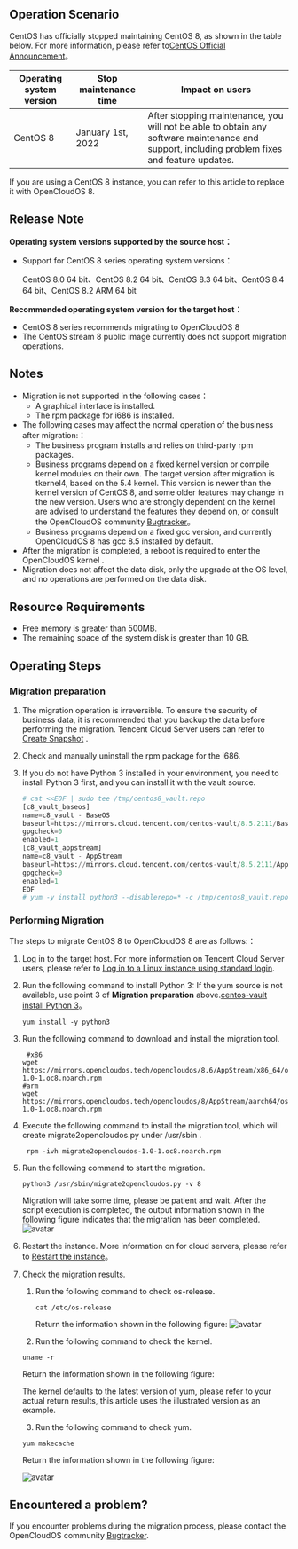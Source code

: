 ## Operation Scenario

CentOS has officially stopped maintaining CentOS 8, as shown in the table below. For more information, please refer to[CentOS Official Announcement](https://blog.centos.org/2020/12/future-is-centos-stream/?spm=a2c4g.11174386.n2.3.348f4c07hk46v4)。

| Operating system version | Stop maintenance time | Impact on users                                                                                                                               |
| ------------------------ | --------------------- | --------------------------------------------------------------------------------------------------------------------------------------------- |
| CentOS 8                 | January 1st, 2022     | After stopping maintenance, you will not be able to obtain any software maintenance and support, including problem fixes and feature updates. |

If you are using a CentOS 8 instance, you can refer to this article to replace it with OpenCloudOS 8.

## Release Note

**Operating system versions supported by the source host：**

- Support for CentOS 8 series operating system versions：
  
    CentOS 8.0 64 bit、CentOS 8.2 64 bit、CentOS 8.3 64 bit、CentOS 8.4 64 bit、CentOS 8.2 ARM 64 bit

**Recommended operating system version for the target host：**

- CentOS 8 series recommends migrating to OpenCloudOS 8
- The CentOS stream 8 public image currently does not support migration operations.

## Notes

- Migration is not supported in the following cases：
  - A graphical interface is installed.
  - The rpm package for i686 is installed.
- The following cases may affect the normal operation of the business after migration:：
  - The business program installs and relies on third-party rpm  packages.
  - Business programs depend on a fixed kernel version or compile kernel modules on their own. The target version after migration is tkernel4, based on the 5.4 kernel. This version is newer than the kernel version of CentOS 8, and some older features may change in the new version. Users who are strongly dependent on the kernel are advised to understand the features they depend on, or consult the OpenCloudOS community [Bugtracker](https://bugs.opencloudos.tech)。
  - Business programs depend on a fixed gcc version, and currently OpenCloudOS 8 has gcc 8.5 installed by default.
- After the migration is completed, a reboot is required to enter the OpenCloudOS kernel .
- Migration does not affect the data disk, only the upgrade at the OS level, and no operations are performed on the data disk.

## Resource Requirements

- Free memory is greater than 500MB.
- The remaining space of the system disk is greater than 10 GB.

## Operating Steps

### Migration preparation

1. The migration operation is irreversible. To ensure the security of business data, it is recommended that you backup the data before performing the migration. Tencent Cloud Server users can refer to [Create Snapshot](https://cloud.tencent.com/document/product/362/5755) .

2. Check and manually uninstall the rpm package for the i686.

3. If you do not have Python 3 installed in your environment, you need to install Python 3 first, and you can install it with the vault source.
   
   ```python
   # cat <<EOF | sudo tee /tmp/centos8_vault.repo
   [c8_vault_baseos]
   name=c8_vault - BaseOS
   baseurl=https://mirrors.cloud.tencent.com/centos-vault/8.5.2111/BaseOS/\$basearch/os/
   gpgcheck=0
   enabled=1
   [c8_vault_appstream]
   name=c8_vault - AppStream
   baseurl=https://mirrors.cloud.tencent.com/centos-vault/8.5.2111/AppStream/\$basearch/os/
   gpgcheck=0
   enabled=1
   EOF
   # yum -y install python3 --disablerepo=* -c /tmp/centos8_vault.repo --enablerepo=c8_vault*
   ```

### Performing Migration

The steps to migrate CentOS 8 to OpenCloudOS 8 are as follows:：

1. Log in to the target host. For more information on Tencent Cloud Server users, please refer to [Log in to a Linux instance using standard login](https://cloud.tencent.com/document/product/213/5436).

2. Run the following command to install Python 3: If the yum source is not available, use point 3 of **Migration preparation** above.[centos-vault install Python 3](#_6)。
   
   ```shell
   yum install -y python3
   ```

3. Run the following command to download and install the migration tool.
   
   ```shell
    #x86
   wget https://mirrors.opencloudos.tech/opencloudos/8.6/AppStream/x86_64/os/Packages/migrate2opencloudos-1.0-1.oc8.noarch.rpm
   #arm
   wget https://mirrors.opencloudos.tech/opencloudos/8/AppStream/aarch64/os/Packages/migrate2opencloudos-1.0-1.oc8.noarch.rpm 
   ```

4. Execute the following command to install the migration tool, which will create migrate2opencloudos.py under /usr/sbin .
   
   ```shell
    rpm -ivh migrate2opencloudos-1.0-1.oc8.noarch.rpm
   ```

5. Run the following command to start the migration.
   
   ```shell
   python3 /usr/sbin/migrate2opencloudos.py -v 8
   ```
   
   Migration will take some time, please be patient and wait. After the script execution is completed, the output information shown in the following figure indicates that the migration has been completed.
    ![avatar](./images/migrate_complate.png)

6. Restart the instance. More information on for cloud servers, please refer to [Restart the instance](https://cloud.tencent.com/document/product/213/4928)。

7. Check the migration results.
   
   1. Run the following command to check os-release.
      
      ```shell
      cat /etc/os-release
      ```
      
       Return the information shown in the following figure:
      ![avatar](./images/os_release.png)  
   
   2.  Run the following command to check the kernel.
      
      ```shell
      uname -r
      ```
      
      Return the information shown in the following figure: 
      
      The kernel defaults to the latest version of yum, please refer to your actual return results, this article uses the illustrated version as an example.
   
   3.  Run the following command to check yum.
      
      ```shell
      yum makecache
      ```
      
      Return the information shown in the following figure:
      
      ![avatar](./images/yum_check.png)

## Encountered a problem?

If you encounter problems during the migration process, please contact the OpenCloudOS community [Bugtracker](https://www.opencloudos.org/?page_id=509).
